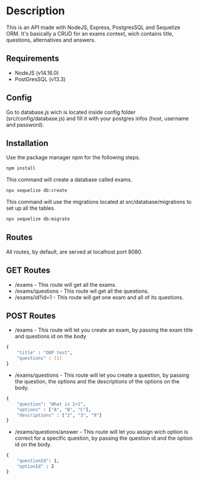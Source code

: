 
# Description

This is an API made with NodeJS, Express, PostgresSQL and Sequelize ORM. It's basically a CRUD for an exams context, wich contains title, questions, alternatives and answers.

## Requirements

* NodeJS (v14.16.0)
* PostGresSQL (v13.3)

## Config

Go to database.js wich is located inside config folder (src/config/database.js) and fill it with your postgres infos (host, username and password).

## Installation

Use the package manager npm for the following steps.

```bash
npm install
```

This command will create a database called exams.
```bash
npx sequelize db:create
```

This command will use the migrations located at src/database/migrations to set up all the tables.
```bash
npx sequelize db:migrate
```

## Routes
All routes, by default, are served at localhost port 8080.

## GET Routes

* /exams - This route will get all the exams.
* /exams/questions - This route wil get all the questions.
* /exams/id?id=1 - This route will get one exam and all of its questions.

## POST Routes

* /exams - This route will let you create an exam, by passing the exam title and questions id on the body

```bash
{
    "title" : "OOP test",
    "questions" : [1]
}
```

* /exams/questions - This route will let you create a question, by passing the question, the options and the descriptions of the options on the body.

```bash
{
    "question": "What is 1+1",
    "options" : ["A", "B", "C"],
    "descriptions" : ["2", "3", "9"]
}
```

* /exams/questions/answer - This route will let you assign wich option is correct for a specific question, by passing the question id and the option id on the body.

```bash
{
    "questionId": 1,
    "optionId" : 2
}
```
